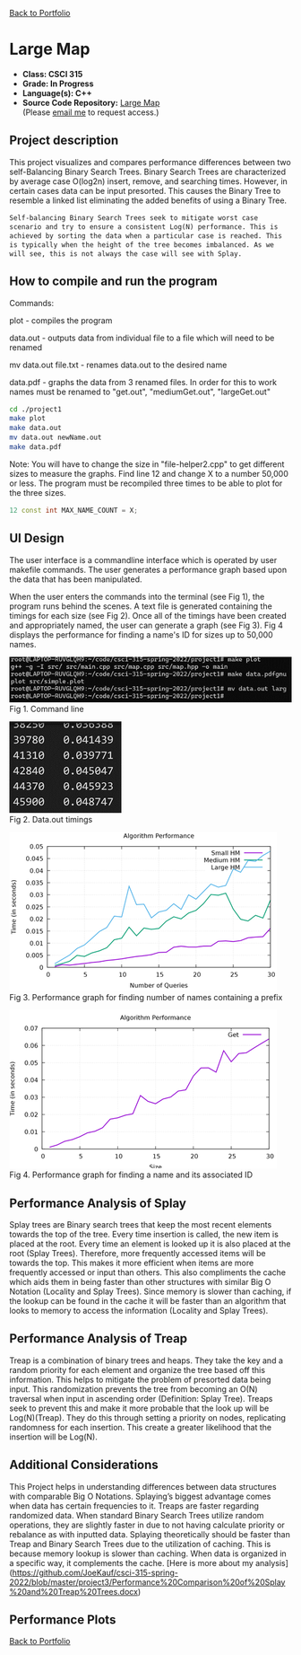 [Back to Portfolio](./)

Large Map
===============

-   **Class: CSCI 315** 
-   **Grade: In Progress** 
-   **Language(s): C++** 
-   **Source Code Repository:** [Large Map](https://github.com/JoeKauf/csci-315-spring-2022/tree/master/project3)  
    (Please [email me](mailto:jakaufman@csustudent.net?subject=GitHub%20Access) to request access.)

## Project description

This project visualizes and compares performance differences between two self-Balancing Binary Search Trees. Binary Search Trees are characterized by average case O(log2n) insert, remove, and searching times. However, in certain cases data can be input presorted. This causes the Binary Tree to resemble a linked list eliminating the added benefits of using a Binary Tree. 

	Self-balancing Binary Search Trees seek to mitigate worst case scenario and try to ensure a consistent Log(N) performance. This is achieved by sorting the data when a particular case is reached. This is typically when the height of the tree becomes imbalanced. As we will see, this is not always the case will see with Splay.

## How to compile and run the program

Commands:

plot - compiles the program

data.out - outputs data from individual file to a file which will need to be renamed

mv data.out file.txt - renames data.out to the desired name

data.pdf - graphs the data from 3 renamed files. In order for this to work names must be renamed to "get.out", "mediumGet.out", "largeGet.out"

```bash
cd ./project1
make plot
make data.out
mv data.out newName.out
make data.pdf
```

Note: You will have to change the size in "file-helper2.cpp" to get different sizes to measure the graphs. Find line 12 and change X to a number 50,000 or less. The program must be recompiled three times to be able to plot for the three sizes.
```file-helper2.cpp
12 const int MAX_NAME_COUNT = X;
```


## UI Design

The user interface is a commandline interface which is operated by user makefile commands. The user generates a performance graph based upon the data that has been manipulated.

When the user enters the commands into the terminal (see Fig 1), the program runs behind the scenes. A text file is generated containing the timings for each size (see Fig 2). Once all of the timings have been created and appropriately named, the user can generate a graph (see Fig 3). Fig 4 displays the performance for finding a name's ID for sizes up to 50,000 names.

![screenshot](images/MapCommands.png)  
Fig 1. Command line

![screenshot](images/MapOutData.png)  
Fig 2. Data.out timings

![screenshot](images/PerfHowMany.png)  
Fig 3. Performance graph for finding number of names containing a prefix

![screenshot](images/PerfSearch.png)  
Fig 4. Performance graph for finding a name and its associated ID

## Performance Analysis of Splay

  Splay trees are Binary search trees that keep the most recent elements towards the top of the tree. Every time insertion is called, the new item is placed at the root. Every time an element is looked up it is also placed at the root (Splay Trees). Therefore, more frequently accessed items will be towards the top. This makes it more efficient when items are more frequently accessed or input than others. This also compliments the cache which aids them in being faster than other structures with similar Big O Notation (Locality and Splay Trees). Since memory is slower than caching, if the lookup can be found in the cache it will be faster than an algorithm that looks to memory to access the information (Locality and Splay Trees).

## Performance Analysis of Treap

  Treap is a combination of binary trees and heaps. They take the key and a random priority for each element and organize the tree based off this information. This helps to mitigate the problem of presorted data being input. This randomization prevents the tree from becoming an O(N) traversal when input in ascending order (Definition: Splay Tree). Treaps seek to prevent this and make it more probable that the look up will be Log(N)(Treap). They do this through setting a priority on nodes, replicating randomness for each insertion. This create a greater likelihood that the insertion will be Log(N).



## Additional Considerations

  This Project helps in understanding differences between data structures with comparable Big O Notations. Splaying’s biggest advantage comes when data has certain frequencies to it. Treaps are faster regarding randomized data. When standard Binary Search Trees utilize random operations, they are slightly faster in due to not having calculate priority or rebalance as with inputted data. 
  Splaying theoretically should be faster than Treap and Binary Search Trees due to the utilization of caching. This is because memory lookup is slower than caching. When data is organized in a specific way, it complements the cache. [Here is more about my analysis] (https://github.com/JoeKauf/csci-315-spring-2022/blob/master/project3/Performance%20Comparison%20of%20Splay%20and%20Treap%20Trees.docx)

## Performance Plots

[Back to Portfolio](./)
